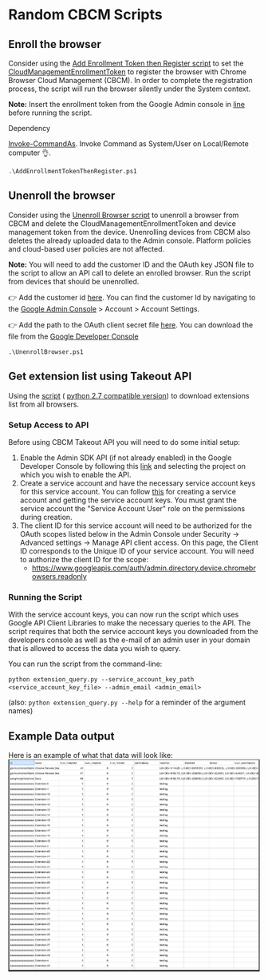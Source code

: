 # Random CBCM Scripts
## Enroll the browser
Consider using the [Add Enrollment Token then Register script](AddEnrollmentTokenThenRegister.ps1) to set the [CloudManagementEnrollmentToken](https://chromeenterprise.google/policies/#CloudManagementEnrollmentToken) to register the browser with Chrome Browser Cloud Management (CBCM). In order to complete the registration process, the script will run the browser silently under the System context.

**Note:** Insert the enrollment token from the Google Admin console in [line](AddEnrollmentTokenThenRegister.ps1#L9) before running the script.

Dependency

[Invoke-CommandAs](https://github.com/mkellerman/Invoke-CommandAs). Invoke Command as System/User on Local/Remote computer :ok_hand:.
```
.\AddEnrollmentTokenThenRegister.ps1
```

## Unenroll the browser
Consider using the [Unenroll Browser script](UnenrollBrowser.ps1) to unenroll a browser from CBCM and delete the CloudManagementEnrollmentToken and device management token from the device. Unenrolling devices from CBCM also deletes the already uploaded data to the Admin console. Platform policies and cloud-based user policies are not affected.

**Note:** You will need to add the customer ID and the OAuth key JSON file to the script to allow an API call to delete an enrolled browser. Run the script from devices that should be unenrolled. 

 :point_right: Add the customer id [here](https://github.com/google/ChromeBrowserEnterprise/blob/main/ps/src/cbcm/UnenrollBrowser.ps1#L159). You can find the customer Id by navigating to the  [Google Admin Console](https://admin.google.com)  > Account > Account Settings. 
 
 :point_right: Add the path to the OAuth client secret file [here](https://github.com/google/ChromeBrowserEnterprise/blob/main/ps/src/cbcm/UnenrollBrowser.ps1#L161). You can download the file from the [Google Developer Console](https://console.developers.google.com/apis/api/admin.googleapis.com/overview?project=_)


```
.\UnenrollBrowser.ps1
```

## Get extension list using Takeout API
Using the [script](extension_query.py) (
[python 2.7 compatible version](extension_query_py2.py)) to download extensions
list from all browsers.

### Setup Access to API

Before using CBCM Takeout API you will need to do some initial setup:

1.  Enable the Admin SDK API (if not already enabled) in the Google Developer
    Console by following this
    [link](https://console.developers.google.com/apis/api/admin.googleapis.com/overview?project=_)
    and selecting the project on which you wish to enable the API.
1.  Create a service account and have the necessary service account keys for
    this service account. You can follow
    [this](https://developers.google.com/admin-sdk/directory/v1/guides/delegation)
    for creating a service account and getting the service account keys. You
    must grant the service account the "Service Account User" role on the
    permissions during creation.
1.  The client ID for this service account will need to be authorized for the
    OAuth scopes listed below in the Admin Console under Security -> Advanced
    settings -> Manage API client access. On this page, the Client ID
    corresponds to the Unique ID of your service account. You will need to
    authorize the client ID for the scope:
    * https://www.googleapis.com/auth/admin.directory.device.chromebrowsers.readonly

### Running the Script


With the service account keys, you can now run the script which uses Google API
Client Libraries to make the necessary queries to the API. The script requires
that both the service account keys you downloaded from the developers console as
well as the e-mail of an admin user in your domain that is allowed to access the
data you wish to query.

You can run the script from the command-line:
```
python extension_query.py --service_account_key_path <service_account_key_file> --admin_email <admin_email>
```
(also: `python extension_query.py --help` for a reminder of the
argument names)

## Example Data output

Here is an example of what that data will look like:
![Sample Results](extension_query_sample.png)
